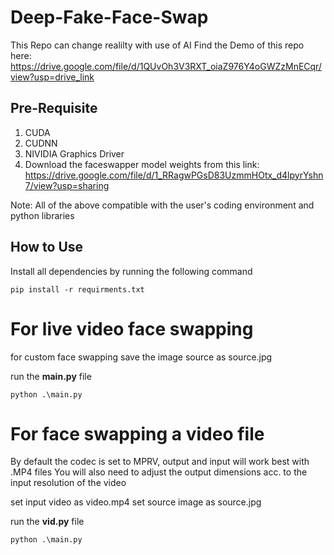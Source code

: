 # Deep-Fake-Face-Swap
This Repo can change realilty with use of AI
Find the Demo of this repo here: https://drive.google.com/file/d/1QUvOh3V3RXT_oiaZ976Y4oGWZzMnECqr/view?usp=drive_link

## Pre-Requisite
1. CUDA
2. CUDNN
3. NIVIDIA Graphics Driver
4. Download the faceswapper model weights from this link: https://drive.google.com/file/d/1_RRagwPGsD83UzmmHOtx_d4lpyrYshn7/view?usp=sharing

Note: All of the above compatible with the user's coding environment and python libraries

## How to Use

Install all dependencies by running the following command
```
pip install -r requirments.txt
```
# For live video face swapping

for custom face swapping save the image source as source.jpg

run the **main.py** file
```
python .\main.py
```

# For face swapping a video file 
By default the codec is set to MPRV, output and input will work best with .MP4 files 
You will also need to adjust the output dimensions acc. to the input resolution of the video

set input video as video.mp4
set source image as source.jpg

run the **vid.py** file
```
python .\main.py
```


